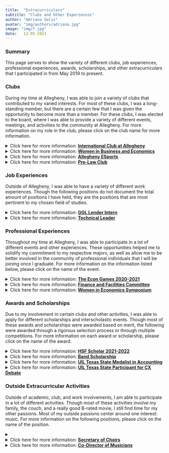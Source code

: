 ```yaml
---
title:  "Extracurriculars"
subtitle: "Clubs and Other Experiences"
author: "Adriana Solis"
avatar: "img/authors/adriana.jpg"
image: "img/f.jpg"
date:   12-05-2021
---
```


### Summary

This page serves to show the variety of different clubs, job experiences, professional experiences, awards, scholarships, and other extracurriculars that I participated in from May 2019 to present.

### Clubs

During my time at Allegheny, I was able to join a variety of clubs that contributed to my varied interests. For most of these clubs, I was a long-standing member, but there are a certain few that I was given the opportunity to become more than a member. For these clubs, I was elected to the board, where I was able to provide a variety of different events, meetings, and activities to the community at Allegheny. For more information on my role in the club, please click on the club name for more information.

<details>
<summary>Click here for more information: <b><u>International Club at Allegheny</u></b></summary>
<br>
<b>Description:</b>
The purpose of this club is to promote and spread awareness of international cultures to the Allegheny College campus. For this club, I was elected as their Secretary, of which my duties consisted of:
<ul>
<li>managing the club email</li>
<li>attending weekly board meetings</li>
<li>attend monthly general meetings</li>
<li>write meeting minutes</li>
<li>manage the shared google drive folder</li>
<li>send out emails to club members about upcoming events and deadlines</li>
<li>extra duties as needed</li>
</ul>
<br>
Throughout my time on the board of this club, I have helped plan, manage, and send out information on the following events:
<ul>
<li>international fashion show</li>
<li>international cooking event</li>
<li>event meetings</li>
<li>international open mic night</li>
</ul>
<br>
For the next semester, this club is planning the following events:
<ul>
<li>international bazaar</li>
<li>international formal</li>
<li>international open mic night</li>
</ul>
<br>

<br>
</details>

<details>
<summary>Click here for more information: <b><u>Women in Business and Economics</u></b></summary>
<br>
<b>Description:</b>
This club, which was founded in 2020, was formed with the sole purpose of shedding light on the issues that women in the fields of business and economic experience. For this club, I was elected to the position of Social Chair, where my duties consisted of the following:
<ul>
<li>managing social accounts, such as instagram and linkedin</li>
<li>create different layouts and graphics for posts</li>
<li>utilize Canva and other digital editing softwares to create different social media posts and stories</li>
<li>analyze different follower and interaction patterns</li>
<li>attend weekly board meetings</li>
<li>attend general meetings</li>
<li>advertise the events and meetings to other club members</li>
</ul>
<br>
Throughout my time in this club, I have helped plan and organize the following events:
<ul>
<li>open mic night with painting</li>
<li>general meetings</li>
<li>event meetings</li>
</ul>
<br>
For the next semester, this club will be hosting the following events:
<ul>
<li>zoom meetings with Alumni</li>
<li>resume workshop with the Department of Business and Economics</li>
<li>mixer for club members and other members of the department</li>
<li>open mic night</li>
</ul>
<br>

<br>
</details>

<details>
<summary>Click here for more information: <b><u>Allegheny ESports</u></b></summary>
<br>
<b>Description:</b>
The purpose of this club is to provide a competitive and friendly community for video game enjoyers. My position for this club is the Personal Relations Chair, where my duties consist of the following:
<ul>
<li>work with the club President to redesign the club website</li>
<li>document the progress of the club through a variety of different social media accounts</li>
<li>attend specialized meetings with the club President as needed</li>
<li>solve technical problems as needed</li>
</ul>
<br>
Throughout my time on this club, I have worked with the club President to provide an outline of the redesign of the club website. As the production of the website needs to have consensus among the other board members, the majority of my duties will be conducted in the upcoming semester.
<br>

<br>
</details>

<details>
<summary>Click here for more information: <b><u>Pre-Law Club</u></b></summary>
<br>
<b>Description:</b>
This club's purpose is to provide instances for individuals to learn about the field of law and explore potential careers in law. My position was as Secretary, where my duties consisted of the following:
<ul>
<li>handle the club email account</li>
<li>attend general and board meetings</li>
<li>write out the meeting minutes</li>
</ul>
<br>
As this club meets as new opportunities arise, the majority of our events centered around meetings with Alumni.
<br>

<br>
</details>

### Job Experiences

Outside of Allegheny, I was able to have a variety of different work experiences. Though the following positions do not document the total amount of positions I have held, they are the positions that are most pertinent to my chosen field of studies.

<details>
<summary>Click here for more information: <b><u>GGL Lender Intern</u></b></summary>
<br>
<b>Description:</b>
This is a remote banking position where I am currently able to work with in different departments in the lending industry. Through this internship, I was able to gain a first-hand experience of the small-business lending environment. I also had the opportunity to have different mentors, have a professional connection with executives within the lending division, have paid cyber safety training, work with other team members, and participate in government guaranteed lending programs. Throughout my time at this company, I was able to work in the PPP (Paycheck Protection Program) department, the Document Manager department, the Customer Service department, the Insurance department, and the Forgiveness department.
<br>

<br>
</details>

<details>
<summary>Click here for more information: <b><u>Technical Leader</u></b></summary>
<br>
<b>Description:</b>
This position is a campus position where I am currently able to technical support to other students on their course assignments. Through this position, I am able to interact with my Professors and other technical leaders in a professional environment while discussing sensitive information. I have the opportunity to work with students (ranging from a variety of different course level computer science classes) to offer assistance on class readings, class lab assignments, class practical assignments, and class final projects. I am also able utilize Discord features (such as voice channels) to help out students virtually in cases where my office hours are conducted remotely.
<br>

<br>
</details>

### Professional Experiences

Throughout my time at Allegheny, I was able to participate in a lot of different events and other experiences. These opportunities helped me to solidify my commitment to my respective majors, as well as allow me to be better involved in the community of professional individuals that I will be joining once I graduate. For more information on the information listed below, please click on the name of the event.

<details>
<summary>Click here for more information: <b><u>The Econ Games 2020-2021</u></b></summary>
<br>
<b>Description:</b>
The Econ Games is a rigorous economics competition for undergraduate students, where the goal is to incorporate topics and skills from Economics to solve real-world problems. For this event, I participated in a team to solve a predetermined 'real-world' problem. We looked through hundreds of data files and sheets to create a solution to this problem. Since this event was online for this year, our team also had to record our analysis of the data virtually.
<br>

<br>
</details>

<details>
<summary>Click here for more information: <b><u>Finance and Facilities Committee</u></b></summary>
<br>
<b>Description:</b>
This committee was a position that I was appointed to by the Allegheny Student Government. As a committee member, I attend weekly meetings with other members of the community, vote on committee issues, and help determine the decisions put forth for this community. This committee's principle function is to participate in the determination of general financial and facilities planning policy for the College and to serve as a liaison between Administration, Faculty, and Staff on financial matters.
<br>

<br>
</details>

<details>
<summary>Click here for more information: <b><u>Women in Economics Symposium</u></b></summary>
<br>
<b>Description:</b>
This event is a meeting of different women in business, as it aims to encourages attendees to pursue a career in Economics by discussing the successful career paths of diverse economies professionals and raising awareness of diversity and inclusion in the profession. Through this symposium, I was able to converse with different economic professionals, get an insight into the logistics of an economic career, and go to different keynote events.
<br>

<br>
</details>

### Awards and Scholarships

Due to my involvement in certain clubs and other activities, I was able to apply for different scholarships and interscholastic events. Though most of these awards and scholarships were awarded based on merit, the following were awarded through a rigorous selection process or through multiple competitions. For more information on each award or scholarship, please click on the name of the award.
<details>
<summary>Click here for more information: <b><u>HSF Scholar 2021-2022</u></b></summary>
<br>
<b>Description:</b>
details here.
<br>

<br>
</details>

<details>
<summary>Click here for more information: <b><u>Band Scholarship</u></b></summary>
<br>
<b>Description:</b>
description here.
<br>

<br>
</details>

<details>
<summary>Click here for more information: <b><u>UIL Texas State Medalist in Accounting</u></b></summary>
<br>
<b>Description:</b>
details here.
<br>

<br>
</details>

<details>
<summary>Click here for more information: <b><u>UIL Texas State Participant for CX Debate</u></b></summary>
<br>
<b>Description:</b>
details here.
<br>

<br>
</details>

### Outside Extracurricular Activities

Outside of academic, club, and work involvements, I am able to participate in a lot of different activities. Though most of these activities involve my family, the couch, and a really good B-rated movie, I still find time for my other passions. Most of my outside passions center around one interest: music. For more information on the following positions, please click on the name of the position.

<details>
<summary><details>
<summary>Click here for more information: <b><u>Secretary of Choirs</u></b></summary>
<br>
<b>Description:</b>
info here.
<br>

<br>
</details>

<details>
<summary>Click here for more information: <b><u>Co-Director of Musicians</u></b></summary>
<br>
<b>Description:</b>
info here.
<br>

<br>
</details>

